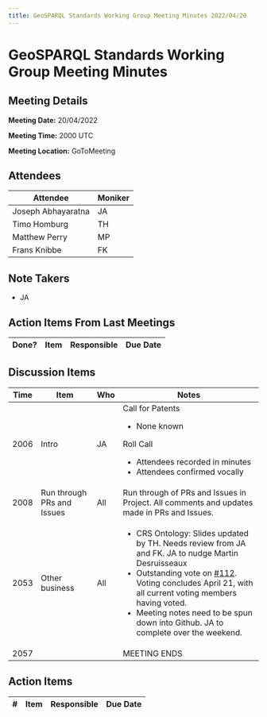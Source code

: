 ```yaml
---
title: GeoSPARQL Standards Working Group Meeting Minutes 2022/04/20
---
```

# GeoSPARQL Standards Working Group Meeting Minutes
## Meeting Details
**Meeting Date:** 20/04/2022

**Meeting Time:** 2000 UTC

**Meeting Location:** GoToMeeting  

## Attendees

| Attendee | Moniker |
| ---- | ---- |
| Joseph Abhayaratna | JA |
| Timo Homburg | TH |
| Matthew Perry | MP |
| Frans Knibbe | FK |

## Note Takers
- JA

## Action Items From Last Meetings

| Done? | Item | Responsible | Due Date |
| ---- | ---- | ---- | --- |


## Discussion Items

| Time | Item | Who | Notes |
| ---- | ---- | ---- | ---- |
| 2006 | Intro | JA | Call for Patents<ul><li>None known</li></ul>Roll Call<ul><li>Attendees recorded in minutes</li><li>Attendees confirmed vocally</li></ul> |
| 2008 | Run through PRs and Issues | All | Run through of PRs and Issues in Project. All comments and updates made in PRs and Issues. |
| 2053 | Other business | All | <ul><li>CRS Ontology: Slides updated by TH. Needs review from JA and FK. JA to nudge Martin Desruisseaux</li><li>Outstanding vote on [#112](https://github.com/opengeospatial/ogc-geosparql/issues/112). Voting concludes April 21, with all current voting members having voted.</li><li>Meeting notes need to be spun down into Github. JA to complete over the weekend.</li></ul> |
| 2057 | | | MEETING ENDS |

## Action Items

| \# | Item | Responsible | Due Date |
| ---- | ---- | ---- | ---- |
